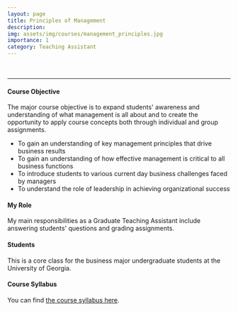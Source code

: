 ```yaml
---
layout: page
title: Principles of Management
description:
img: assets/img/courses/management_principles.jpg
importance: 1
category: Teaching Assistant
---
```


<hr style="margin-top: 3rem"/>

#### Course Objective
The major course objective is to expand students' awareness and understanding of what management is all about and to create the opportunity to apply course concepts both through individual and group assignments.
- To gain an understanding of key management principles that drive business results
- To gain an understanding of how effective management is critical to all business functions
- To introduce students to various current day business challenges faced by managers
- To understand the role of leadership in achieving organizational success 

#### My Role
My main responsibilities as a Graduate Teaching Assistant include answering students' questions and grading assignments.

#### Students
This is a core class for the business major undergraduate students at the University of Georgia.

#### Course Syllabus
You can find <a href="/../assets/pdf/courses/MGMT3000_Fall 2023_Syllabus.pdf" target="_blank" rel="noopener noreferrer">the course syllabus here</a>.

